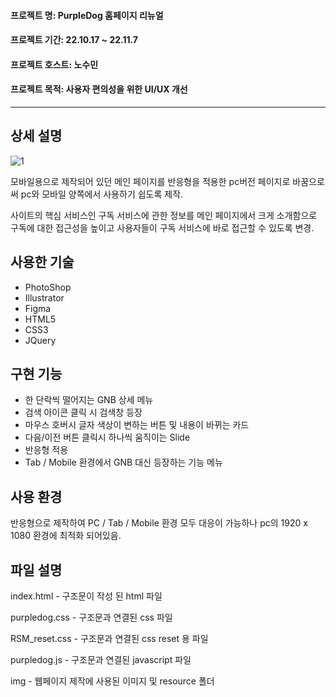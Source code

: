 #### 프로젝트 명: PurpleDog 홈페이지 리뉴얼
#### 프로젝트 기간: 22.10.17 ~ 22.11.7
#### 프로젝트 호스트: 노수민
#### 프로젝트 목적: 사용자 편의성을 위한 UI/UX 개선
----------------
## 상세 설명
![1](https://user-images.githubusercontent.com/117888227/209619590-e52be56d-3ed0-442a-ae49-e2f329bb3ee6.png)

모바일용으로 제작되어 있던 메인 페이지를 반응형을 적용한 pc버전 페이지로 바꿈으로써 pc와 모바일 양쪽에서 사용하기 쉽도록 제작.

사이트의 핵심 서비스인 구독 서비스에 관한 정보를 메인 페이지에서 크게 소개함으로 구독에 대한 접근성을 높이고 사용자들이 구독 서비스에 바로 접근할 수 있도록 변경.

## 사용한 기술
+ PhotoShop
+ Illustrator
+ Figma
+ HTML5
+ CSS3
+ JQuery

## 구현 기능
+ 한 단락씩 떨어지는 GNB 상세 메뉴
+ 검색 아이콘 클릭 시 검색창 등장
+ 마우스 호버시 글자 색상이 변하는 버튼 및 내용이 바뀌는 카드
+ 다음/이전 버튼 클릭시 하나씩 움직이는 Slide
+ 반응형 적용
+ Tab / Mobile 환경에서 GNB 대신 등장하는 기능 메뉴

## 사용 환경
반응형으로 제작하여 PC / Tab / Mobile 환경 모두 대응이 가능하나 pc의 1920 x 1080 환경에 최적화 되어있음.

## 파일 설명
index.html - 구조문이 작성 된 html 파일

purpledog.css - 구조문과 연결된 css 파일

RSM_reset.css - 구조문과 연결된 css reset 용 파일

purpledog.js - 구조문과 연결된 javascript 파일

img - 웹페이지 제작에 사용된 이미지 및 resource 폴더
